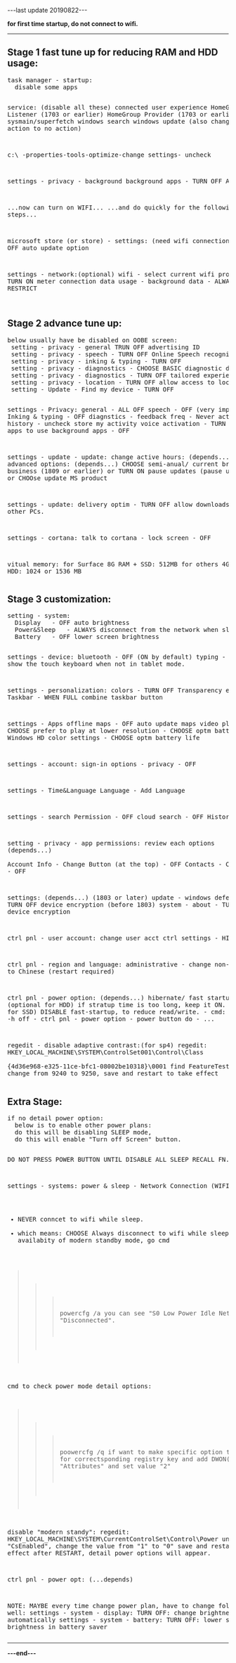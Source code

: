 
---last update 20190822---
<br>
<p><b>for first time startup, do not connect to wifi.</b></p>
<hr>
<h2>
Stage 1
fast tune up for reducing RAM and HDD usage:
</h2>
<pre>
task manager - startup:
  disable some apps

service: (disable all these)
  connected user experience
  HomeGroup Listener (1703 or earlier) 
  HomeGroup Provider (1703 or earlier)
  sysmain/superfetch
  windows search
  windows update (also change recovery action to no action)

c:\ 
  -properties-tools-optimize-change settings- uncheck

settings - privacy - background
  background apps - TURN OFF ALL

...now can turn on WIFI...
...and do quickly for the following 3 steps...

microsoft store (or store) - settings: (need wifi connection)
  TURN OFF auto update option

settings - network:(optional)
  wifi - select current wifi property - TURN ON meter connection
  data usage - background data - ALWAYS RESTRICT

</pre>
<h2>
Stage 2
advance tune up:
</h2>
<pre>
below usually have be disabled on OOBE screen:
 setting - privacy - general TRUN OFF advertising ID
 setting - privacy - speech - TURN OFF Online Speech recognition 
 setting - privacy - inking & typing - TURN OFF 
 setting - privacy - diagnostics - CHOOSE BASIC diagnostic data
 setting - privacy - diagnostics - TURN OFF tailored experiences
 setting - privacy - location - TURN OFF allow access to location
 setting - Update - Find my device - TURN OFF

settings - Privacy:
  general - ALL OFF
  speech - OFF (very important)
  Inking & typing - OFF
  diagnstics - feedback freq - Never
  activity history - uncheck store my activity
  voice activation - TURN OFF allow apps to use 
  background apps - OFF
  
settings - update - update:
  change active hours:
	(depends...)
  advanced options: 
	(depends...)
	CHOOSE semi-anual/ current brunch for business (1809 or earlier)
	or TURN ON pause updates (pause update once)
	or CHOOse update MS product

settings - update:
  delivery optim - TURN OFF allow downloads from other PCs.

settings - cortana:
  talk to cortana - lock screen - OFF

vitual memory:
  for Surface 8G RAM + SSD: 512MB
  for others 4G RAM + HDD: 1024 or 1536 MB
</pre>

<h2>
Stage 3
customization:
</h2>
<pre>
setting - system:
  Display 	- OFF auto brightness
  Power&Sleep 	- ALWAYS disconnect from the network when sleep
  Battery 	- OFF lower screen brightness 

settings - device:
  bluetooth 	- OFF (ON by default)
  typing 	- TURN ON show the touch keyboard when not in tablet mode.

settings - personalization:
  colors - TURN OFF Transparency effects
  Taskbar - WHEN FULL combine taskbar button

settings - Apps
  offline maps - OFF auto update maps
  video playback - CHOOSE prefer to play at lower resolution
  		 - CHOOSE optm battery life
  		 - Windows HD color settings - CHOOSE optm battery life
  
settings - account:
  sign-in options - privacy - OFF

settings - Time&Language
  Language - Add Language

settings - search
  Permission - OFF cloud search
             - OFF History

setting - privacy - app permissions:
  review each options (depends...)  
  Account Info - Change Button (at the top) - OFF
  Contacts - Change Button - OFF

settings: (depends...)
  (1803 or later)
  update - windows defender - TURN OFF device encryption
  (before 1803)
  system - about - TURN OFF device encryption
  
ctrl pnl - user account:
  change user acct ctrl settings - HIGH

ctrl pnl - region and language: 
  administrative - change non-Unicode to Chinese
  (restart required)

ctrl pnl - power option: (depends...)
  hibernate/ fast startup: 
  (optional for HDD)
    if stratup time is too long, keep it ON.
  (recomand for SSD)
    DISABLE fast-startup, to reduce read/write.
      - cmd: powercfg.exe -h off
      - ctrl pnl - power option - power button do - ...

regedit - disable adaptive contrast:(for sp4)
  regedit:
    HKEY_LOCAL_MACHINE\SYSTEM\ControlSet001\Control\Class\
    {4d36e968-e325-11ce-bfc1-08002be10318}\0001
  find FeatureTestControl, change from 9240 to 9250,
  save and restart to take effect
</pre>

<h2>
Extra Stage:
</h2>
<pre>
if no detail power option:
  below is to enable other power plans:
  do this will be disabling SLEEP mode, 
  do this will enable "Turn off Screen" button.

DO NOT
PRESS POWER BUTTON
UNTIL DISABLE
ALL SLEEP RECALL FN.

settings - systems:
  power & sleep - Network Connection (WIFI) 
  - NEVER conncet to wifi while sleep.
  - which means: CHOOSE Always disconnect to wifi while sleep.
  to check availabity of modern standby mode, go cmd
  >>> powercfg /a
  you can see "S0 Low Power Idle Network Connected" or "Disconnected".

cmd to check power mode detail options:
  >>> poowercfg /q
if want to make specific option to be appear again, look for correctsponding
registry key and add DWON(32bit), name it "Attributes" and set value "2"

disable "modern standy":
regedit:
  HKEY_LOCAL_MACHINE\SYSTEM\CurrentControlSet\Control\Power
  under "CsEnabled", change the value from "1" to "0"
  save and restart to take effect
  after RESTART, detail power options will appear. 

ctrl pnl - power opt:
  (...depends)

NOTE: MAYBE every time change power plan, have to change following as well:
settings - system - display: 
  TURN OFF: change brightness automatically
settings - system - battery:
  TURN OFF: lower screen brightness in battery saver
</pre>
<hr>
<p><t><b>---end---</b></t></p>
